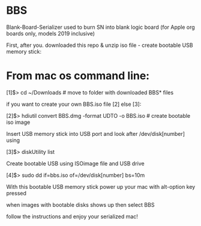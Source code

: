 # BBS
Blank-Board-Serializer used to burn SN into blank logic board (for Apple org boards only, models 2019 inclusive)

First, after you. downloaded this repo & unzip iso file - create bootable USB memory stick:


# From mac os command line:


[1]$> cd ~/Downloads                                   # move to folder with downloaded BBS* files


if you want to create your own BBS.iso file [2] else [3]:

[2]$> hdiutil convert BBS.dmg -format UDTO -o BBS.iso  # create bootable iso image


Insert USB memory stick into USB port and look after /dev/disk[number] using
  
[3]$> diskUtility list


Create bootable USB using ISOimage file and USB drive 


[4]$> sudo dd if=bbs.iso of=/dev/disk[number] bs=10m

  
With this bootable USB memory stick power up your mac with alt-option key pressed

when images with bootable disks shows up then select BBS

follow the instructions and enjoy your serialized mac!
